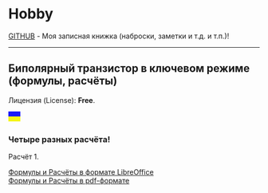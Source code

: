 # Hobby
[GITHUB](https://github.com) - Моя записная книжка (наброски, заметки и т.д. и т.п.)!

<hr>

## Биполярный транзистор в ключевом режиме (формулы, расчёты)

Лицензия (License): **Free**.

![](https://github.com/drilnet/electronics/blob/master/UA.png)

### Четыре разных расчёта!

Расчёт 1.

[Формулы и Расчёты в формате LibreOffice](https://github.com/drilnet/electronics/blob/master/Bipolar%20transistor%20in%20key%20mode/Calculations%201%20(draft).odt)
<br>
[Формулы и Расчёты в pdf-формате](https://github.com/drilnet/electronics/blob/master/Bipolar%20transistor%20in%20key%20mode/Calculations%201%20(draft).pdf)
